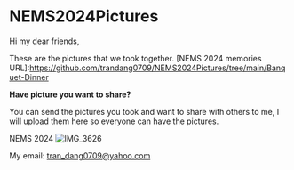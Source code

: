 # NEMS2024Pictures
Hi my dear friends,

These are the pictures that we took together.
[NEMS 2024 memories URL]:https://github.com/trandang0709/NEMS2024Pictures/tree/main/Banquet-Dinner

**Have picture you want to share?**

You can send the pictures you took and want to share with others to me,
I will upload them here so everyone can have the pictures.

NEMS 2024
![IMG_3626](https://github.com/trandang0709/NEMS2024Pictures/assets/46659362/6de2a428-6bd5-4070-b0f0-5929957f46aa)

My email: tran_dang0709@yahoo.com
